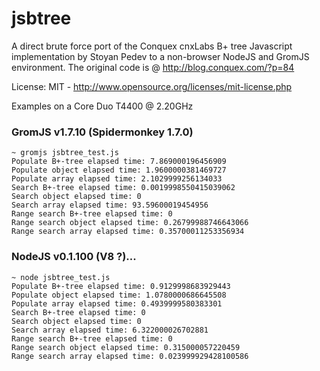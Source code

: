 # jsbtree

A direct brute force port of the Conquex cnxLabs B+ tree Javascript
implementation by Stoyan Pedev to a non-browser NodeJS and GromJS
environment. The original code is @ http://blog.conquex.com/?p=84

License: MIT - http://www.opensource.org/licenses/mit-license.php

Examples on a Core Duo T4400  @ 2.20GHz

### GromJS v1.7.10 (Spidermonkey 1.7.0)

    ~ gromjs jsbtree_test.js
    Populate B+-tree elapsed time: 7.869000196456909
    Populate object elapsed time: 1.9600000381469727
    Populate array elapsed time: 2.1029999256134033
    Search B+-tree elapsed time: 0.0019998550415039062
    Search object elapsed time: 0
    Search array elapsed time: 93.59600019454956
    Range search B+-tree elapsed time: 0
    Range search object elapsed time: 0.26799988746643066
    Range search array elapsed time: 0.35700011253356934

### NodeJS v0.1.100 (V8 ?)...

    ~ node jsbtree_test.js
    Populate B+-tree elapsed time: 0.9129998683929443
    Populate object elapsed time: 1.0780000686645508
    Populate array elapsed time: 0.4939999580383301
    Search B+-tree elapsed time: 0
    Search object elapsed time: 0
    Search array elapsed time: 6.322000026702881
    Range search B+-tree elapsed time: 0
    Range search object elapsed time: 0.315000057220459
    Range search array elapsed time: 0.023999929428100586
